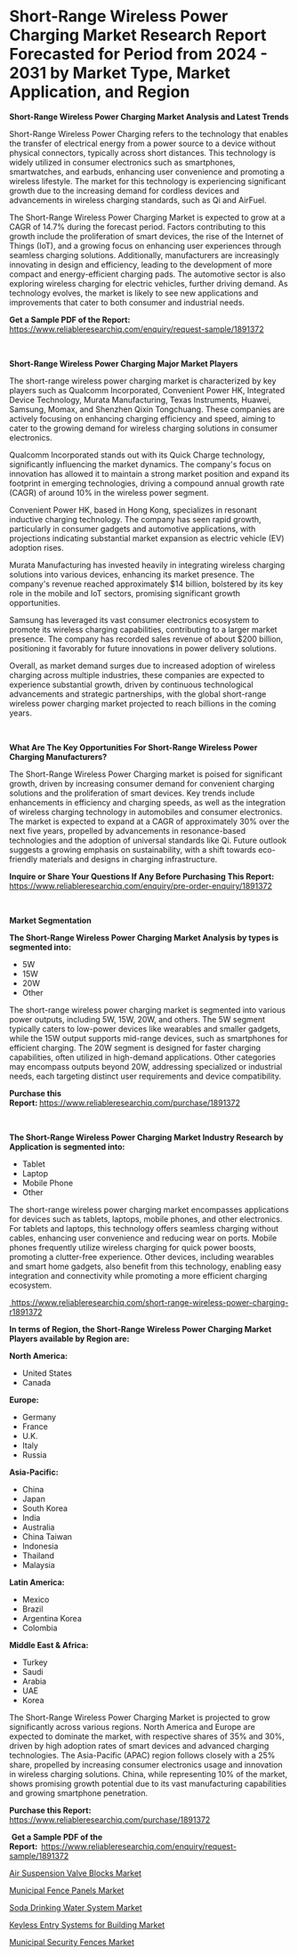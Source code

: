 <p><h1>Short-Range Wireless Power Charging Market Research Report Forecasted for Period from 2024 -  2031 by Market Type, Market Application, and Region</h1></p><p><strong>Short-Range Wireless Power Charging Market Analysis and Latest Trends</strong></p>
<p><p>Short-Range Wireless Power Charging refers to the technology that enables the transfer of electrical energy from a power source to a device without physical connectors, typically across short distances. This technology is widely utilized in consumer electronics such as smartphones, smartwatches, and earbuds, enhancing user convenience and promoting a wireless lifestyle. The market for this technology is experiencing significant growth due to the increasing demand for cordless devices and advancements in wireless charging standards, such as Qi and AirFuel.</p><p>The Short-Range Wireless Power Charging Market is expected to grow at a CAGR of 14.7% during the forecast period. Factors contributing to this growth include the proliferation of smart devices, the rise of the Internet of Things (IoT), and a growing focus on enhancing user experiences through seamless charging solutions. Additionally, manufacturers are increasingly innovating in design and efficiency, leading to the development of more compact and energy-efficient charging pads. The automotive sector is also exploring wireless charging for electric vehicles, further driving demand. As technology evolves, the market is likely to see new applications and improvements that cater to both consumer and industrial needs.</p></p>
<p><strong>Get a Sample PDF of the Report:&nbsp;</strong> <a href="https://www.reliableresearchiq.com/enquiry/request-sample/1891372?utm_campaign=1594&utm_medium=2&utm_source=Github&utm_content=ia&utm_term=24102024&utm_id=short-range-wireless-power-charging">https://www.reliableresearchiq.com/enquiry/request-sample/1891372</a></p>
<p>&nbsp;</p>
<p><strong>Short-Range Wireless Power Charging Major Market Players</strong></p>
<p><p>The short-range wireless power charging market is characterized by key players such as Qualcomm Incorporated, Convenient Power HK, Integrated Device Technology, Murata Manufacturing, Texas Instruments, Huawei, Samsung, Momax, and Shenzhen Qixin Tongchuang. These companies are actively focusing on enhancing charging efficiency and speed, aiming to cater to the growing demand for wireless charging solutions in consumer electronics.</p><p>Qualcomm Incorporated stands out with its Quick Charge technology, significantly influencing the market dynamics. The company's focus on innovation has allowed it to maintain a strong market position and expand its footprint in emerging technologies, driving a compound annual growth rate (CAGR) of around 10% in the wireless power segment.</p><p>Convenient Power HK, based in Hong Kong, specializes in resonant inductive charging technology. The company has seen rapid growth, particularly in consumer gadgets and automotive applications, with projections indicating substantial market expansion as electric vehicle (EV) adoption rises.</p><p>Murata Manufacturing has invested heavily in integrating wireless charging solutions into various devices, enhancing its market presence. The company's revenue reached approximately $14 billion, bolstered by its key role in the mobile and IoT sectors, promising significant growth opportunities.</p><p>Samsung has leveraged its vast consumer electronics ecosystem to promote its wireless charging capabilities, contributing to a larger market presence. The company has recorded sales revenue of about $200 billion, positioning it favorably for future innovations in power delivery solutions.</p><p>Overall, as market demand surges due to increased adoption of wireless charging across multiple industries, these companies are expected to experience substantial growth, driven by continuous technological advancements and strategic partnerships, with the global short-range wireless power charging market projected to reach billions in the coming years.</p></p>
<p>&nbsp;</p>
<p><strong>What Are The Key Opportunities For Short-Range Wireless Power Charging Manufacturers?</strong></p>
<p><p>The Short-Range Wireless Power Charging market is poised for significant growth, driven by increasing consumer demand for convenient charging solutions and the proliferation of smart devices. Key trends include enhancements in efficiency and charging speeds, as well as the integration of wireless charging technology in automobiles and consumer electronics. The market is expected to expand at a CAGR of approximately 30% over the next five years, propelled by advancements in resonance-based technologies and the adoption of universal standards like Qi. Future outlook suggests a growing emphasis on sustainability, with a shift towards eco-friendly materials and designs in charging infrastructure.</p></p>
<p><strong>Inquire or Share Your Questions If Any Before Purchasing This Report:</strong> <a href="https://www.reliableresearchiq.com/enquiry/pre-order-enquiry/1891372?utm_campaign=1594&utm_medium=2&utm_source=Github&utm_content=ia&utm_term=24102024&utm_id=short-range-wireless-power-charging">https://www.reliableresearchiq.com/enquiry/pre-order-enquiry/1891372</a></p>
<p>&nbsp;</p>
<p><strong>Market Segmentation</strong></p>
<p><strong>The Short-Range Wireless Power Charging Market Analysis by types is segmented into:</strong></p>
<p><ul><li>5W</li><li>15W</li><li>20W</li><li>Other</li></ul></p>
<p><p>The short-range wireless power charging market is segmented into various power outputs, including 5W, 15W, 20W, and others. The 5W segment typically caters to low-power devices like wearables and smaller gadgets, while the 15W output supports mid-range devices, such as smartphones for efficient charging. The 20W segment is designed for faster charging capabilities, often utilized in high-demand applications. Other categories may encompass outputs beyond 20W, addressing specialized or industrial needs, each targeting distinct user requirements and device compatibility.</p></p>
<p><strong>Purchase this Report:&nbsp;</strong><a href="https://www.reliableresearchiq.com/purchase/1891372?utm_campaign=1594&utm_medium=2&utm_source=Github&utm_content=ia&utm_term=24102024&utm_id=short-range-wireless-power-charging">https://www.reliableresearchiq.com/purchase/1891372</a></p>
<p>&nbsp;</p>
<p><strong>The Short-Range Wireless Power Charging Market Industry Research by Application is segmented into:</strong></p>
<p><ul><li>Tablet</li><li>Laptop</li><li>Mobile Phone</li><li>Other</li></ul></p>
<p><p>The short-range wireless power charging market encompasses applications for devices such as tablets, laptops, mobile phones, and other electronics. For tablets and laptops, this technology offers seamless charging without cables, enhancing user convenience and reducing wear on ports. Mobile phones frequently utilize wireless charging for quick power boosts, promoting a clutter-free experience. Other devices, including wearables and smart home gadgets, also benefit from this technology, enabling easy integration and connectivity while promoting a more efficient charging ecosystem.</p></p>
<p><a href="https://www.reliableresearchiq.com/short-range-wireless-power-charging-r1891372?utm_campaign=1594&utm_medium=2&utm_source=Github&utm_content=ia&utm_term=24102024&utm_id=short-range-wireless-power-charging">&nbsp;https://www.reliableresearchiq.com/short-range-wireless-power-charging-r1891372</a></p>
<p><strong>In terms of Region, the Short-Range Wireless Power Charging Market Players available by Region are:</strong></p>
<p>
    <p> <strong> North America: </strong>
        <ul>
            <li>United States</li>
            <li>Canada</li>
        </ul>
        </p> 
    <p> <strong> Europe: </strong>
        <ul>
            <li>Germany</li>
            <li>France</li>
            <li>U.K.</li>
            <li>Italy</li>
            <li>Russia</li>
        </ul>
        </p> 
    <p> <strong> Asia-Pacific: </strong>
        <ul>
            <li>China</li>
            <li>Japan</li>
            <li>South Korea</li>
            <li>India</li>
            <li>Australia</li>
            <li>China Taiwan</li>
            <li>Indonesia</li>
            <li>Thailand</li>
            <li>Malaysia</li>
        </ul>
        </p> 
    <p> <strong> Latin America: </strong>
        <ul>
            <li>Mexico</li>
            <li>Brazil</li>
            <li>Argentina Korea</li>
            <li>Colombia</li>
        </ul>
        </p> 
    <p> <strong> Middle East & Africa: </strong>
        <ul>
            <li>Turkey</li>
            <li>Saudi</li>
            <li>Arabia</li>
            <li>UAE</li>
            <li>Korea</li>
        </ul>
    </p>
    </p>
<p><p>The Short-Range Wireless Power Charging Market is projected to grow significantly across various regions. North America and Europe are expected to dominate the market, with respective shares of 35% and 30%, driven by high adoption rates of smart devices and advanced charging technologies. The Asia-Pacific (APAC) region follows closely with a 25% share, propelled by increasing consumer electronics usage and innovation in wireless charging solutions. China, while representing 10% of the market, shows promising growth potential due to its vast manufacturing capabilities and growing smartphone penetration.</p></p>
<p><strong>Purchase this Report: </strong><a href="https://www.reliableresearchiq.com/purchase/1891372?utm_campaign=1594&utm_medium=2&utm_source=Github&utm_content=ia&utm_term=24102024&utm_id=short-range-wireless-power-charging">https://www.reliableresearchiq.com/purchase/1891372</a></p>
<p>&nbsp;<strong>Get a Sample PDF of the Report:&nbsp;&nbsp;</strong><a href="https://www.reliableresearchiq.com/enquiry/request-sample/1891372?utm_campaign=1594&utm_medium=2&utm_source=Github&utm_content=ia&utm_term=24102024&utm_id=short-range-wireless-power-charging">https://www.reliableresearchiq.com/enquiry/request-sample/1891372</a></p>
<p><strong></strong></p>
<p><p><a href="https://www.linkedin.com/pulse/air-suspension-valve-blocks-market-segmentation-in-depth-uzc8f?utm_campaign=1594&utm_medium=2&utm_source=Github&utm_content=ia&utm_term=24102024&utm_id=short-range-wireless-power-charging">Air Suspension Valve Blocks Market</a></p><p><a href="https://www.linkedin.com/pulse/insights-municipal-fence-panels-industry-market-financial-echff?utm_campaign=1594&utm_medium=2&utm_source=Github&utm_content=ia&utm_term=24102024&utm_id=short-range-wireless-power-charging">Municipal Fence Panels Market</a></p><p><a href="https://www.linkedin.com/pulse/strategic-roadmap-global-soda-drinking-water-system-market-mivcf?utm_campaign=1594&utm_medium=2&utm_source=Github&utm_content=ia&utm_term=24102024&utm_id=short-range-wireless-power-charging">Soda Drinking Water System Market</a></p><p><a href="https://www.linkedin.com/pulse/keyless-entry-systems-building-market-research-report-2024-uhzjf?utm_campaign=1594&utm_medium=2&utm_source=Github&utm_content=ia&utm_term=24102024&utm_id=short-range-wireless-power-charging">Keyless Entry Systems for Building Market</a></p><p><a href="https://www.linkedin.com/pulse/global-municipal-security-fences-market-share-growth-opportunities-0wlnf?utm_campaign=1594&utm_medium=2&utm_source=Github&utm_content=ia&utm_term=24102024&utm_id=short-range-wireless-power-charging">Municipal Security Fences Market</a></p></p>